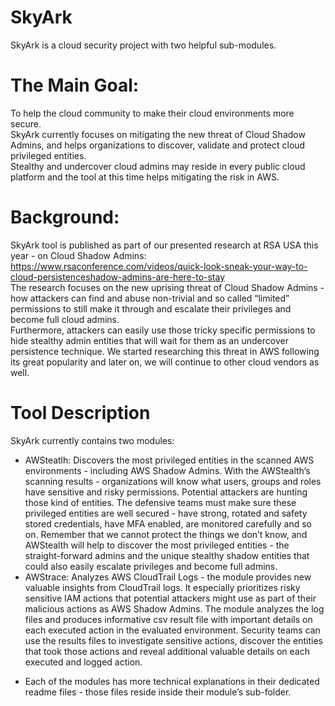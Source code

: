 # SkyArk
SkyArk is a cloud security project with two helpful sub-modules.

# The Main Goal:
To help the cloud community to make their cloud environments more secure.  
SkyArk currently focuses on mitigating the new threat of Cloud Shadow Admins, and helps organizations to discover, validate and protect cloud privileged entities.  
Stealthy and undercover cloud admins may reside in every public cloud platform and the tool at this time helps mitigating the risk in AWS.

# Background:
SkyArk tool is published as part of our presented research at RSA USA this year - on Cloud Shadow Admins:  
https://www.rsaconference.com/videos/quick-look-sneak-your-way-to-cloud-persistenceshadow-admins-are-here-to-stay  
The research focuses on the new uprising threat of Cloud Shadow Admins - how attackers can find and abuse non-trivial and so called “limited” permissions to still make it through and escalate their privileges and become full cloud admins.  
Furthermore, attackers can easily use those tricky specific permissions to hide stealthy admin entities that will wait for them as an undercover persistence technique. We started researching this threat in AWS following its great popularity and later on, we will continue to other cloud vendors as well.

# Tool Description
SkyArk currently contains two modules:
-	AWSteatlh:
Discovers the most privileged entities in the scanned AWS environments - including AWS Shadow Admins.
With the AWStealth’s scanning results - organizations will know what users, groups and roles have sensitive and risky permissions.
Potential attackers are hunting those kind of entities. The defensive teams must make sure these privileged entities are well secured - have strong, rotated and safety stored credentials, have MFA enabled, are monitored carefully and so on.
Remember that we cannot protect the things we don’t know, and AWStealth will help to discover the most privileged entities - the straight-forward admins and the unique stealthy shadow entities that could also easily escalate privileges and become full admins.
-	AWStrace:
Analyzes AWS CloudTrail Logs - the module provides new valuable insights from CloudTrail logs.
It especially prioritizes risky sensitive IAM actions that potential attackers might use as part of their malicious actions as AWS Shadow Admins.
The module analyzes the log files and produces informative csv result file with important details on each executed action in the evaluated environment.
Security teams can use the results files to investigate sensitive actions, discover the entities that took those actions and reveal additional valuable details on each executed and logged action.

* Each of the modules has more technical explanations in their dedicated readme files - those files reside inside their module’s sub-folder.

